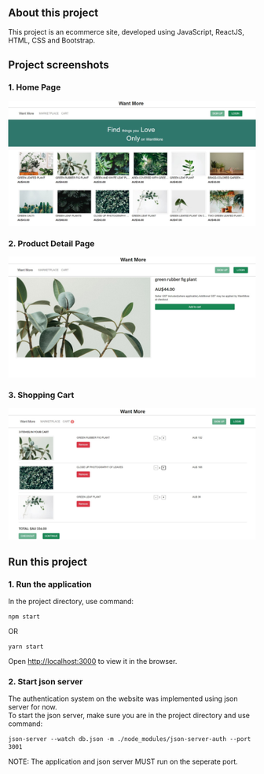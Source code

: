 ## About this project
This project is an ecommerce site, developed using JavaScript, ReactJS, HTML, CSS and Bootstrap.

## Project screenshots
### 1. Home Page
![homePage](screenshots/homePage.jpg)

### 2. Product Detail Page
![productDetail](screenshots/productDetail.jpg)

### 3. Shopping Cart
![cart](screenshots/cart.jpg)

## Run this project

### 1. Run the application

In the project directory, use command: 
```
npm start
```
OR
```
yarn start
```
Open [http://localhost:3000](http://localhost:3000) to view it in the browser.

### 2. Start json server

The authentication system on the website was implemented using json server for now. \
To start the json server, make sure you are in the project directory and use command:

```
json-server --watch db.json -m ./node_modules/json-server-auth --port 3001 
```

NOTE: The application and json server MUST run on the seperate port. 
